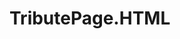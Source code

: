 # TributePage.HTML



<a href = "file:///Users/timothynkata/Desktop/HTML%20Practice/Tribute%20Page/tribute.html"></a><br>
